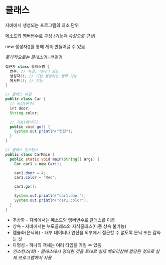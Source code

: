 # 클래스

자바에서 생성되는 프로그램의 최소 단위

메소드와 멤버변수로 구성 *(기능과 속성으로 구성)*

new 생성자()를 통해 계속 만들어낼 수 있음

*물리적으로는 클래스명=파일명*
```java
접근자 class 클래스명 {
  변수; // 속성, 데이터 필드
  생성자(); // 기본 생성자는 생략 가능
  메서드(); // 기능
}

// 클래스 파일
public class Car {
  // 속성(변수)
  int door;
  String color;

  // 기능(메서드)
  public void go() {
    System.out.println("전진");
  }
}

// 클래스 인스턴스
public class CarMain {
  public static void main(String[] args) {
    Car car1 = new Car();

    car1.door = 4;
    car1.color = "Red";

    car1.go();

    System.out.println("car1.door");
    System.out.println("car1.color");
  }
}
```
- 추상화 - 자바에서는 메소드와 멤버변수로 클래스를 이룸
- 상속 - 자바에서는 부모클래스와 자식클래스(다중 상속 불가능)
- 캡슐화(은닉화) - 내부 데이터나 연산을 외부에서 접근할 수 없도록 은닉 또는 감싸는 것
- 다형성 - 하나의 객체는 여러 타입을 가질 수 있음
- *인스턴스(화) - 클래스에서 정의한 것을 토대로 실제 메모리상에 할당된 것으로 실제 프로그램에서 사용*

